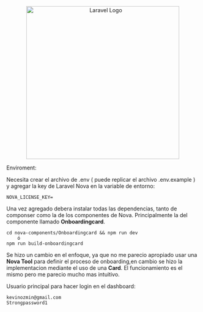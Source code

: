 <p align="center"><a href="https://laravel.com" target="_blank"><img src="https://raw.githubusercontent.com/laravel/art/master/logo-lockup/5%20SVG/2%20CMYK/1%20Full%20Color/laravel-logolockup-cmyk-red.svg" width="400" alt="Laravel Logo"></a></p>


Enviroment:

Necesita crear el archivo de .env ( puede replicar el archivo .env.example )
y agregar la key de Laravel Nova en la variable de entorno:

    NOVA_LICENSE_KEY=
    
Una vez agregado debera instalar todas las dependencias, tanto de componser como la de los componentes de Nova.
Principalmente la del componente llamado **Onboardingcard**.

    cd nova-components/Onboardingcard && npm run dev
        ó
    npm run build-onboardingcard

Se hizo un cambio en el enfoque, ya que no me parecio apropiado usar una **Nova Tool** para definir el proceso de onboarding,en cambio se hizo la implementacion mediante el uso de una **Card**. El funcionamiento es el mismo pero me parecio mucho mas intuitivo.


Usuario principal para hacer login en el dashboard:

    kevinozmin@gmail.com
    Strongpassword1
